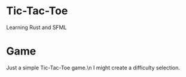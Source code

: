 Tic-Tac-Toe
=========

Learning Rust and SFML

Game
=========

Just a simple Tic-Tac-Toe game.\n
I might create a difficulty selection.
